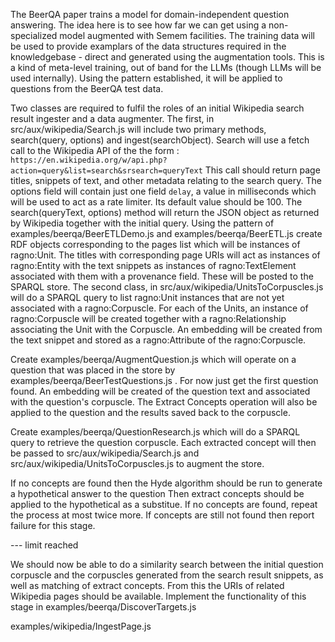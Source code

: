 The BeerQA paper trains a model for domain-independent question answering. The idea here is to see how far we can get using a non-specialized model augmented with Semem facilities. The training data will be used to provide examplars of the data structures required in the knowledgebase - direct and generated using the augmentation tools.  This is a kind of meta-level training, out of band for the LLMs (though LLMs will be used internally).
Using the pattern established, it will be applied to questions from the BeerQA test data.



Two classes are required to fulfil the roles of an initial Wikipedia search result ingester and a data augmenter.
The first, in src/aux/wikipedia/Search.js will include two primary methods, search(query, options) and ingest(searchObject).
 Search will use a fetch call to the Wikipedia API of the the form :
`https://en.wikipedia.org/w/api.php?action=query&list=search&srsearch=queryText`
This call should return page titles, snippets of text, and other metadata relating to the search query. The options field will contain just one field `delay`, a value in milliseconds which will be used to act as a rate limiter. Its default value should be 100. The search(queryText, options) method will return the JSON object as returned by Wikipedia together with the initial query. Using the pattern of examples/beerqa/BeerETLDemo.js and examples/beerqa/BeerETL.js create RDF objects corresponding to the pages list which will be instances of ragno:Unit. The titles with corresponding page URIs will act as instances of ragno:Entity with the text snippets as instances of ragno:TextElement associated with them with a provenance field. These will be posted to the SPARQL store.
The second class, in src/aux/wikipedia/UnitsToCorpuscles.js will do a SPARQL query to list ragno:Unit instances that are not yet associated with a ragno:Corpuscle. For each of the Units, an instance of ragno:Corpuscle will be created together with a ragno:Relationship associating the Unit with the Corpuscle. An embedding will be created from the text snippet and stored as a ragno:Attribute of the ragno:Corpuscle.     

Create examples/beerqa/AugmentQuestion.js which will operate on a question that was placed in the store by examples/beerqa/BeerTestQuestions.js . For now just get the first question found. An embedding will be created of the question text and associated with the question's corpuscle. The Extract Concepts operation will also be applied to the question and the results saved back to the corpuscle.  

Create examples/beerqa/QuestionResearch.js which will do a SPARQL query to retrieve the question corpuscle. Each extracted concept will then be passed to src/aux/wikipedia/Search.js and src/aux/wikipedia/UnitsToCorpuscles.js to augment the store.

If no concepts are found then the Hyde algorithm should be run to generate a hypothetical answer to the question Then extract concepts should be applied to the hypothetical as a substitue. If no concepts are found, repeat the process at most twice more. If concepts are still not found then report failure for this stage. 

--- limit reached

We should now be able to do a similarity search between the initial question corpuscle and the corpuscles generated from the search result snippets, as well as matching of extract concepts. From this the URIs of related Wikipedia pages should be available. Implement the functionality of this stage in examples/beerqa/DiscoverTargets.js

examples/wikipedia/IngestPage.js